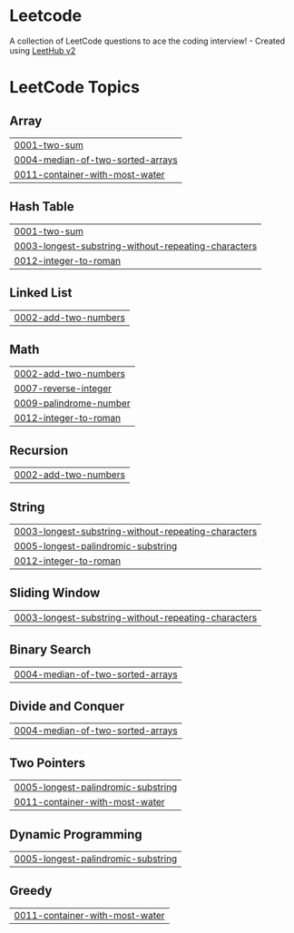 # Leetcode
A collection of LeetCode questions to ace the coding interview! - Created using [LeetHub v2](https://github.com/arunbhardwaj/LeetHub-2.0)

<!---LeetCode Topics Start-->
# LeetCode Topics
## Array
|  |
| ------- |
| [0001-two-sum](https://github.com/sahilraut08/Leetcode/tree/master/0001-two-sum) |
| [0004-median-of-two-sorted-arrays](https://github.com/sahilraut08/Leetcode/tree/master/0004-median-of-two-sorted-arrays) |
| [0011-container-with-most-water](https://github.com/sahilraut08/Leetcode/tree/master/0011-container-with-most-water) |
## Hash Table
|  |
| ------- |
| [0001-two-sum](https://github.com/sahilraut08/Leetcode/tree/master/0001-two-sum) |
| [0003-longest-substring-without-repeating-characters](https://github.com/sahilraut08/Leetcode/tree/master/0003-longest-substring-without-repeating-characters) |
| [0012-integer-to-roman](https://github.com/sahilraut08/Leetcode/tree/master/0012-integer-to-roman) |
## Linked List
|  |
| ------- |
| [0002-add-two-numbers](https://github.com/sahilraut08/Leetcode/tree/master/0002-add-two-numbers) |
## Math
|  |
| ------- |
| [0002-add-two-numbers](https://github.com/sahilraut08/Leetcode/tree/master/0002-add-two-numbers) |
| [0007-reverse-integer](https://github.com/sahilraut08/Leetcode/tree/master/0007-reverse-integer) |
| [0009-palindrome-number](https://github.com/sahilraut08/Leetcode/tree/master/0009-palindrome-number) |
| [0012-integer-to-roman](https://github.com/sahilraut08/Leetcode/tree/master/0012-integer-to-roman) |
## Recursion
|  |
| ------- |
| [0002-add-two-numbers](https://github.com/sahilraut08/Leetcode/tree/master/0002-add-two-numbers) |
## String
|  |
| ------- |
| [0003-longest-substring-without-repeating-characters](https://github.com/sahilraut08/Leetcode/tree/master/0003-longest-substring-without-repeating-characters) |
| [0005-longest-palindromic-substring](https://github.com/sahilraut08/Leetcode/tree/master/0005-longest-palindromic-substring) |
| [0012-integer-to-roman](https://github.com/sahilraut08/Leetcode/tree/master/0012-integer-to-roman) |
## Sliding Window
|  |
| ------- |
| [0003-longest-substring-without-repeating-characters](https://github.com/sahilraut08/Leetcode/tree/master/0003-longest-substring-without-repeating-characters) |
## Binary Search
|  |
| ------- |
| [0004-median-of-two-sorted-arrays](https://github.com/sahilraut08/Leetcode/tree/master/0004-median-of-two-sorted-arrays) |
## Divide and Conquer
|  |
| ------- |
| [0004-median-of-two-sorted-arrays](https://github.com/sahilraut08/Leetcode/tree/master/0004-median-of-two-sorted-arrays) |
## Two Pointers
|  |
| ------- |
| [0005-longest-palindromic-substring](https://github.com/sahilraut08/Leetcode/tree/master/0005-longest-palindromic-substring) |
| [0011-container-with-most-water](https://github.com/sahilraut08/Leetcode/tree/master/0011-container-with-most-water) |
## Dynamic Programming
|  |
| ------- |
| [0005-longest-palindromic-substring](https://github.com/sahilraut08/Leetcode/tree/master/0005-longest-palindromic-substring) |
## Greedy
|  |
| ------- |
| [0011-container-with-most-water](https://github.com/sahilraut08/Leetcode/tree/master/0011-container-with-most-water) |
<!---LeetCode Topics End-->